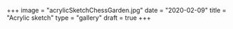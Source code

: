+++
image = "acrylicSketchChessGarden.jpg"
date = "2020-02-09"
title = "Acrylic sketch"
type = "gallery"
draft = true
+++

